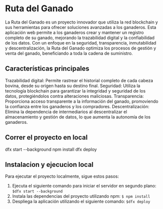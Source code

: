 # Ruta del Ganado

La Ruta del Ganado es un proyecto innovador que utiliza la red blockchain y sus herramientas para ofrecer soluciones avanzadas a los ganaderos. Esta aplicación web permite a los ganaderos crear y mantener un registro completo de su ganado, mejorando la trazabilidad digital y la confiabilidad de los datos. Con un enfoque en la seguridad, transparencia, inmutabilidad y descentralización, la Ruta del Ganado optimiza los procesos de gestión y venta del ganado, beneficiando a toda la cadena de suministro.

## Características principales

Trazabilidad digital: Permite rastrear el historial completo de cada cabeza bovina, desde su origen hasta su destino final.
Seguridad: Utiliza la tecnología blockchain para garantizar la integridad y seguridad de los datos, protegiéndolos contra alteraciones maliciosas.
Transparencia: Proporciona acceso transparente a la información del ganado, promoviendo la confianza entre los ganaderos y los compradores.
Descentralización: Elimina la dependencia de intermediarios al descentralizar el almacenamiento y gestión de datos, lo que aumenta la autonomía de los ganaderos.


## Correr el proyecto en local

dfx start --background
npm install
dfx deploy


## Instalacion y ejecucion local

Para ejecutar el proyecto localmente, sigue estos pasos:

1. Ejecuta el siguiente comando para iniciar el servidor en segundo plano:
`$dfx start --background`
2. Instala las dependencias del proyecto utilizando npm:
`$ npm install`
3. Despliega la aplicación utilizando el siguiente comando:
`$dfx deploy`

